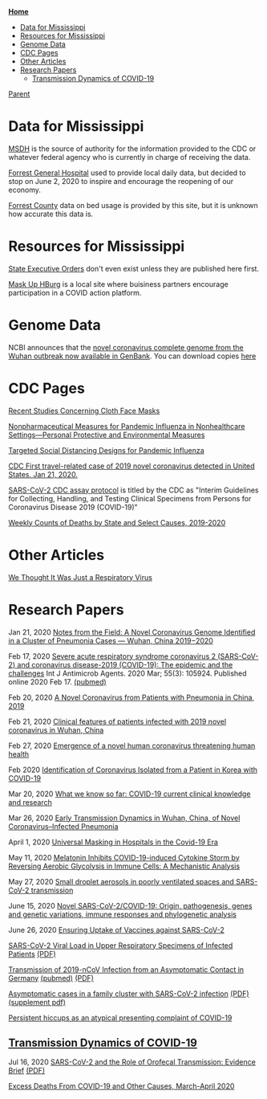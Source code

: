<!-- START doctoc generated TOC please keep comment here to allow auto update -->
<!-- DON'T EDIT THIS SECTION, INSTEAD RE-RUN doctoc TO UPDATE -->
**[Home](#pages/blog/cv19/index)**

- [Data for Mississippi](#data-for-mississippi)
- [Resources for Mississippi](#resources-for-mississippi)
- [Genome Data](#genome-data)
- [CDC Pages](#cdc-pages)
- [Other Articles](#other-articles)
- [Research Papers](#research-papers)
  - [Transmission Dynamics of COVID-19](#transmission-dynamics-of-covid-19)

<!-- END doctoc generated TOC please keep comment here to allow auto update -->

[Parent](#pages/blog/cv19/index)

# Data for Mississippi

[MSDH](https://msdh.ms.gov/msdhsite/_static/14,0,420.html ) is the source 
of authority for the information provided to the CDC  or whatever federal 
agency who is currently in charge of receiving the data.

[Forrest General Hospital](https://fhcovid19.com/) used to provide local 
daily data, but decided to stop on June 2, 2020 to inspire and encourage 
the reopening of our economy.

[Forrest County](https://covidactnow.org/us/ms/county/forrest_county?s=647107)
data on bed usage is provided by this site, but it is unknown how accurate this 
data is.

# Resources for Mississippi

[State Executive Orders](https://www.sos.ms.gov/content/executiveorders/) don't
even exist unless they are published here first.

[Mask Up HBurg](http://maskuphburg.com/index.html) is a local site where 
buisiness partners encourage participation in a COVID action platform.

# Genome Data 

NCBI announces that the [novel coronavirus complete genome from the Wuhan outbreak now available in GenBank](https://ncbiinsights.ncbi.nlm.nih.gov/2020/01/13/novel-coronavirus/).  You can download copies [here](https://www.ncbi.nlm.nih.gov/sars-cov-2/)

# CDC Pages

[Recent Studies Concerning Cloth Face Masks](https://www.cdc.gov/coronavirus/2019-ncov/prevent-getting-sick/cloth-face-cover-guidance.html#recent-studies)

[Nonpharmaceutical Measures for Pandemic Influenza in Nonhealthcare Settings—Personal Protective and Environmental Measures](https://wwwnc.cdc.gov/eid/article/26/5/19-0994_article)

[Targeted Social Distancing Designs for Pandemic Influenza](https://wwwnc.cdc.gov/eid/article/12/11/06-0255_article)

[CDC First travel-related case of 2019 novel coronavirus detected in United States. Jan 21, 2020.](https://www.cdc.gov/media/releases/2020/p0121-novel-coronavirus-travel-case.html)

[SARS-CoV-2 CDC assay protocol](https://www.cdc.gov/coronavirus/2019-nCoV/lab/guidelines-clinical-specimens.html) is titled by the CDC as "Interim Guidelines 
for Collecting, Handling, and Testing Clinical Specimens from Persons for 
Coronavirus Disease 2019 (COVID-19)"

[Weekly Counts of Deaths by State and Select Causes, 2019-2020](https://data.cdc.gov/NCHS/Weekly-Counts-of-Deaths-by-State-and-Select-Causes/muzy-jte6)

# Other Articles

[We Thought It Was Just a Respiratory Virus](https://www.ucsf.edu/magazine/covid-body)

# Research Papers

Jan 21, 2020
[Notes from the Field: A Novel Coronavirus Genome Identified in a Cluster of Pneumonia Cases — Wuhan, China 2019−2020](http://weekly.chinacdc.cn/en/article/id/a3907201-f64f-4154-a19e-4253b453d10c)

Feb 17, 2020
[Severe acute respiratory syndrome coronavirus 2 (SARS-CoV-2) and coronavirus disease-2019 (COVID-19): The epidemic and the challenges](https://www.ncbi.nlm.nih.gov/pmc/articles/PMC7127800/) Int J Antimicrob Agents. 2020 Mar; 55(3): 105924.
Published online 2020 Feb 17. [(pubmed)](https://pubmed.ncbi.nlm.nih.gov/32081636/)

Feb 20, 2020
[A Novel Coronavirus from Patients with Pneumonia in China, 2019](https://www.ncbi.nlm.nih.gov/pmc/articles/PMC7092803/)

Feb 21, 2020
[Clinical features of patients infected with 2019 novel coronavirus in Wuhan, China](https://www.ncbi.nlm.nih.gov/pmc/articles/PMC7159299/)

Feb 27, 2020
[Emergence of a novel human coronavirus threatening human health](https://www.ncbi.nlm.nih.gov/pmc/articles/PMC7095779/)

Feb 2020
[Identification of Coronavirus Isolated from a Patient in Korea with COVID-19](https://www.ncbi.nlm.nih.gov/pmc/articles/PMC7045880/)

Mar 20, 2020
[What we know so far: COVID-19 current clinical knowledge and research](https://www.ncbi.nlm.nih.gov/pmc/articles/PMC7081812/)

Mar 26, 2020
[Early Transmission Dynamics in Wuhan, China, of Novel Coronavirus–Infected Pneumonia](https://www.ncbi.nlm.nih.gov/pmc/articles/PMC7121484/)

April 1, 2020
[Universal Masking in Hospitals in the Covid-19 Era](https://www.nejm.org/doi/full/10.1056/NEJMp2006372)

May 11, 2020
[Melatonin Inhibits COVID-19-induced Cytokine Storm by Reversing Aerobic Glycolysis in Immune Cells: A Mechanistic Analysis](https://www.ncbi.nlm.nih.gov/pmc/articles/PMC7211589/)

May 27, 2020
[Small droplet aerosols in poorly ventilated spaces and SARS-CoV-2 transmission](https://www.thelancet.com/journals/lanres/article/PIIS2213-2600(20)30245-9/fulltext)

June 15, 2020
[Novel SARS-CoV-2/COVID-19: Origin, pathogenesis, genes and genetic variations, immune responses and phylogenetic analysis](https://www.ncbi.nlm.nih.gov/pmc/articles/PMC7295489/)

June 26, 2020
[Ensuring Uptake of Vaccines against SARS-CoV-2](https://www.nejm.org/doi/full/10.1056/NEJMp2020926)

[SARS-CoV-2 Viral Load in Upper Respiratory Specimens of Infected Patients](https://www.nejm.org/doi/full/10.1056/NEJMc2001737?url_ver=Z39.88-2003&rfr_id=ori:rid:crossref.org&rfr_dat=cr_pub%20%200pubmed)
[(PDF)](https://www.nejm.org/doi/pdf/10.1056/NEJMc2001737?articleTools=true)


[Transmission of 2019-nCoV Infection from an Asymptomatic Contact in Germany](https://www.nejm.org/doi/full/10.1056/NEJMc2001468?url_ver=Z39.88-2003&rfr_id=ori:rid:crossref.org&rfr_dat=cr_pub%20%200pubmed) [(pubmed)](https://pubmed.ncbi.nlm.nih.gov/32003551/) [(PDF)](https://www.nejm.org/doi/pdf/10.1056/NEJMc2001468?articleTools=true)


[Asymptomatic cases in a family cluster with SARS-CoV-2 infection](https://pubmed.ncbi.nlm.nih.gov/32087116/)  [(PDF)](https://www.thelancet.com/pdfs/journals/laninf/PIIS1473-3099(20)30114-6.pdf) [(supplement pdf)](https://www.ncbi.nlm.nih.gov/pmc/articles/PMC7158985/bin/mmc1.pdf)


[Persistent hiccups as an atypical presenting complaint of COVID-19](https://www.ncbi.nlm.nih.gov/pmc/articles/PMC7165082/)


## [Transmission Dynamics of COVID-19](http://www.cebm.net/evidence-synthesis/transmission-dynamics-of-covid-19/)

Jul 16, 2020
[SARS-CoV-2 and the Role of Orofecal Transmission: Evidence Brief](https://www.cebm.net/covid-19/sars-cov-2-and-the-role-of-orofecal-transmission-evidence-brief/) [(PDF)](https://www.cebm.net/wp-content/uploads/2020/07/SARS-CoV-2-and-the-Role-of-Orofecal-Transmission-Evidence-Brief-2.pdf)

[Excess Deaths From COVID-19 and Other Causes, March-April 2020](https://jamanetwork.com/journals/jama/fullarticle/2768086)

